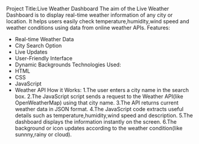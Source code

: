 Project Title:Live Weather Dashboard
  The aim of the Live Weather Dashboard is to display real-time weather information of any city or location. It helps users easily check temperature,humidity,wind speed and weather conditions using data from online weather APIs.
Features:
  * Real-time Weather Data
  * City Search Option
  * Live Updates
  * User-Friendly Interface
  * Dynamic Backgrounds
Technologies Used:
  * HTML
  * CSS
  * JavaScript
  * Weather API
How it Works:
  1.The user enters a city name in the search box.
  2.The JavaScript script sends a request to the Weather API(like OpenWeatherMap) using that city name.
  3.The API returns current weather data in JSON format.
  4.The JavaScript code extracts useful details such as temperature,humidity,wind speed and description.
  5.The dashboard displays the information instantly on the screen.
  6.The background or icon updates according to the weather condition(like sunnny,rainy or cloud).   
